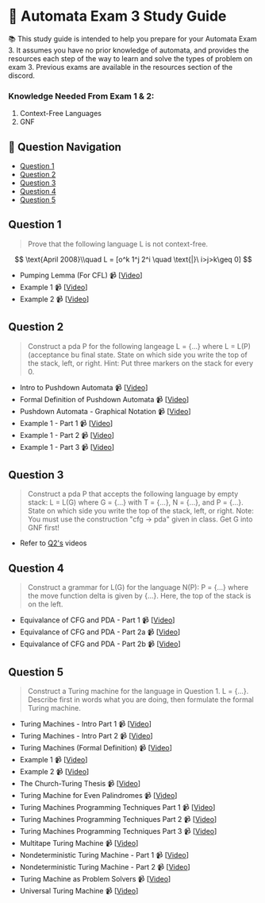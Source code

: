 # 🤖 Automata Exam 3 Study Guide

📚 This study guide is intended to help you prepare for your Automata Exam 3. It assumes you have no prior knowledge of automata, and provides the resources each step of the way to learn and solve the types of problem on exam 3. Previous exams are available in the resources section of the discord. 

### Knowledge Needed From Exam 1 & 2:
1. Context-Free Languages
2. GNF

## 🔎 Question Navigation

- [Question 1](#question-1)
- [Question 2](#question-2)
- [Question 3](#question-3)
- [Question 4](#question-4)
- [Question 5](#question-5)

## Question 1

> Prove that the following language L is not context-free.

$$
\text{April 2008}\\quad
L = [o^k 1^j 2^i \quad \text{|}\  i>j>k\geq 0]
$$

- Pumping Lemma (For CFL) 📹 [[Video](https://www.youtube.com/watch?v=jRhqx1_KcCk)]
- Example 1 📹 [[Video](https://youtu.be/eQ0XkUk3qGk)]
- Example 2 📹 [[Video](https://youtu.be/DPs8sBcIjs8)]

## Question 2

> Construct a pda P for the following langeage L = {...} where L = L(P) (acceptance bu final state. State on which side you write the top of the stack, left, or right. Hint: Put three markers on the stack for every 0.

- Intro to Pushdown Automata 📹 [[Video](https://youtu.be/4ejIAmp_Atw)]
- Formal Definition of Pushdown Automata 📹 [[Video](https://youtu.be/JtRyd7Svlew)]
- Pushdown Automata - Graphical Notation 📹 [[Video](https://youtu.be/eY7fwj5jvC4)]
- Example 1 - Part 1 📹 [[Video](https://youtu.be/TEQcJybMMFU)]
- Example 1 - Part 2 📹 [[Video](https://youtu.be/BxA-aI2dyRo)]
- Example 1 - Part 3 📹 [[Video](https://youtu.be/xHj2WI1Rrl4)]

## Question 3

> Construct a pda P that accepts the following language by empty stack: L = L(G) where G = {...} with T = {...}, N = {...}, and P = {...}. State on which side you write the top of the stack, left, or right. Note: You must use the construction "cfg -> pda" given in class. Get G into GNF first!

- Refer to [Q2's](#question-2) videos

## Question 4

> Construct a grammar for L(G) for the language N(P): P = {...} where the move function delta is given by {...}. Here, the top of the stack is on the left.

- Equivalance of CFG and PDA - Part 1 📹 [[Video](https://youtu.be/FjGrU7vczyg)]
- Equivalance of CFG and PDA - Part 2a 📹 [[Video](https://youtu.be/kyvLetfjOhc)]
- Equivalance of CFG and PDA - Part 2b 📹 [[Video](https://youtu.be/DjbukiTf-48)]

## Question 5

> Construct a Turing machine for the language in Question 1. L = {...}. Describe first in words what you are doing, then formulate the formal Turing machine.

- Turing Machines - Intro Part 1 📹 [[Video](https://youtu.be/FjGrU7vczyg)]
- Turing Machines - Intro Part 2 📹 [[Video](https://youtu.be/GPSk9tRsK2I)]
- Turing Machines (Formal Definition) 📹 [[Video](https://youtu.be/yFEdBR-rP9g)]
- Example 1 📹 [[Video](https://youtu.be/D9eF_B8URnw)]
- Example 2 📹 [[Video](https://youtu.be/cR4Re0YfoOo)]
- The Church-Turing Thesis 📹 [[Video](https://youtu.be/0D7yInuKvKs)]
- Turing Machine for Even Palindromes 📹 [[Video](https://youtu.be/KW9md3j4_cU)]
- Turing Machines Programming Techniques Part 1 📹 [[Video](https://youtu.be/BKhQJP4sa_8)]
- Turing Machines Programming Techniques Part 2 📹 [[Video](https://youtu.be/23vQEJWXc-k)]
- Turing Machines Programming Techniques Part 3 📹 [[Video](https://youtu.be/CyB3aQhH9u4)]
- Multitape Turing Machine 📹 [[Video](https://youtu.be/CLLutxGVDY4)]
- Nondeterministic Turing Machine - Part 1 📹 [[Video](https://youtu.be/gQnPM6sydkk)]
- Nondeterministic Turing Machine - Part 2 📹 [[Video](https://youtu.be/9Bk11XgiC1E)]
- Turing Machine as Problem Solvers  📹 [[Video](https://youtu.be/f_1GptvagSw)]
- Universal Turing Machine 📹 [[Video](https://youtu.be/eKCX-4_jzck)]
